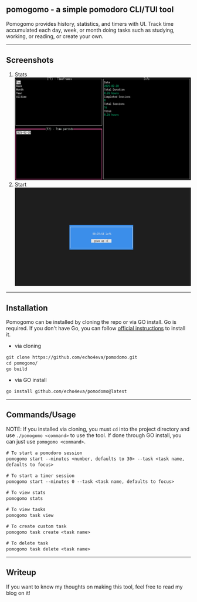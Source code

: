 ## pomogomo - a simple pomodoro CLI/TUI tool

Pomogomo provides history, statistics, and timers with UI.
Track time accumulated each day, week, or month doing tasks such as
studying, working, or reading, or create your own.

---

## Screenshots
1. Stats
    <img src="assets/stats.png"/>
2. Start
    <img src="assets/start.png">

---

## Installation

Pomogomo can be installed by cloning the repo or via GO install.
Go is required. If you don't have Go, you can follow [official instructions](https://go.dev/doc/install) to install it.

* via cloning

```shell
git clone https://github.com/echo4eva/pomodomo.git
cd pomogomo/
go build
```

* via GO install
```shell
go install github.com/echo4eva/pomodomo@latest
```

---

## Commands/Usage

NOTE: If you installed via cloning, you must `cd` into the project directory
and use `./pomogomo <command>` to use the tool. If done through GO install,
you can just use `pomogomo <command>`.


```shell
# To start a pomodoro session
pomogomo start --minutes <number, defaults to 30> --task <task name, defaults to focus>
```

```shell
# To start a timer session
pomogomo start --minutes 0 --task <task name, defaults to focus>
```

```shell
# To view stats
pomogomo stats
```

```shell
# To view tasks
pomogomo task view
```

```shell
# To create custom task
pomogomo task create <task name>
```

```shell
# To delete task
pomogomo task delete <task name>
```

---

## Writeup

If you want to know my thoughts on making this tool, feel free to read my blog on it!
